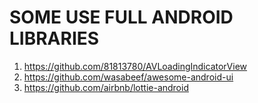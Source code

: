 # SOME USE FULL ANDROID LIBRARIES

1.  https://github.com/81813780/AVLoadingIndicatorView
2.  https://github.com/wasabeef/awesome-android-ui
3.  https://github.com/airbnb/lottie-android
